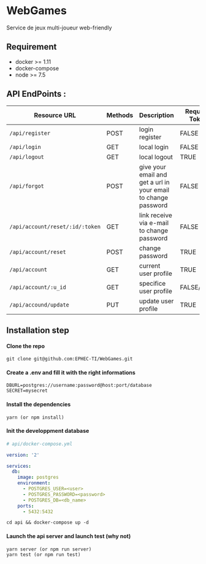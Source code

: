 # WebGames
Service de jeux multi-joueur web-friendly

## Requirement
- docker >= 1.11
- docker-compose
- node >= 7.5

## API EndPoints :

| Resource URL | Methods | Description | Requires Token | More information |
| -------- | ------------- | --------- |--------------- | ---------------- |
| `/api/register` | POST | login register | FALSE | 
| `/api/login` | GET | local login | FALSE | 
| `/api/logout`| GET | local logout | TRUE |
| `/api/forgot` | POST | give your email and get a url in your email to change password | FALSE |
| `/api/account/reset/:id/:token` | GET | link receive via e-mail to change password | FALSE | token is a reset token |
| `/api/account/reset` | POST | change password | TRUE | 
| `/api/account`| GET | current user profile | TRUE |
| `/api/account/:u_id` | GET | specifice user profile | FALSE/TRUE | public informations |
| `/api/accound/update` | PUT | update user profile | TRUE |
## Installation step

#### Clone the repo
```
git clone git@github.com:EPHEC-TI/WebGames.git
```

#### Create a .env and fill it with the right informations
```
DBURL=postgres://username:password@host:port/database
SECRET=mysecret
```

#### Install the dependencies
```
yarn (or npm install)
```

#### Init the developpment database
```yml
# api/docker-compose.yml

version: '2'

services:
  db:
    image: postgres
    environment:
      - POSTGRES_USER=<user>
      - POSTGRES_PASSWORD=<password>
      - POSTGRES_DB=<db_name>
    ports:
      - 5432:5432
```

```
cd api && docker-compose up -d
```

#### Launch the api server and launch test (why not)
```
yarn server (or npm run server)
yarn test (or npm run test)
```
